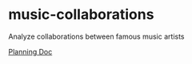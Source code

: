 # music-collaborations
Analyze collaborations between famous music artists


[Planning Doc](https://docs.google.com/document/d/11QZeygbCeInZviqpyPku9D_t70USBIeeOcIpqs62yPA/edit?usp=sharing)
